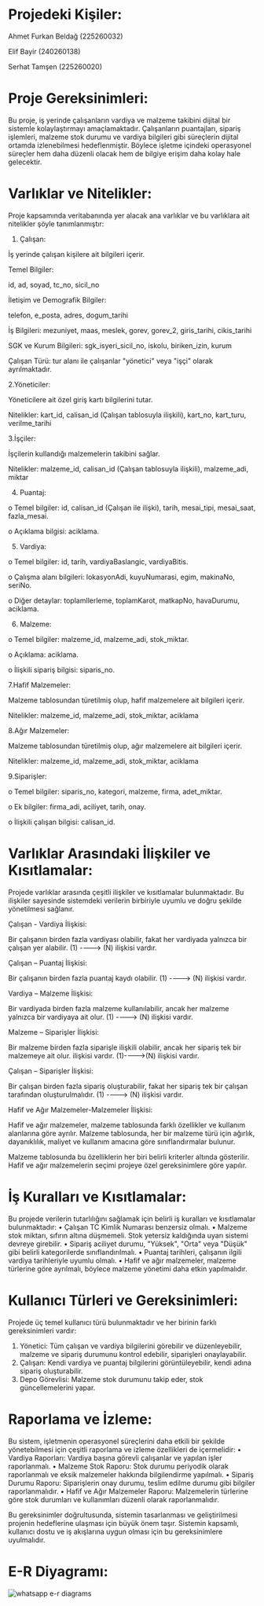 
# Projedeki Kişiler:

Ahmet Furkan Beldağ (225260032)

Elif Bayir   (240260138)

Serhat Tamşen (225260020)

# Proje Gereksinimleri:

Bu proje, iş yerinde çalışanların vardiya ve malzeme takibini dijital bir sistemle kolaylaştırmayı amaçlamaktadır. Çalışanların puantajları, sipariş işlemleri, malzeme stok durumu ve vardiya bilgileri gibi süreçlerin dijital ortamda izlenebilmesi hedeflenmiştir. Böylece işletme içindeki operasyonel süreçler hem daha düzenli olacak hem de bilgiye erişim daha kolay hale gelecektir.

# Varlıklar ve Nitelikler:
 Proje kapsamında veritabanında yer alacak ana varlıklar ve bu varlıklara ait nitelikler şöyle tanımlanmıştır:

1.	Çalışan:
   
İş yerinde çalışan kişilere ait bilgileri içerir.

Temel Bilgiler: 

id, ad, soyad, tc_no, sicil_no

İletişim ve Demografik Bilgiler:

telefon, e_posta, adres, dogum_tarihi

İş Bilgileri: mezuniyet, maas, meslek, gorev, gorev_2, giris_tarihi, cikis_tarihi

SGK ve Kurum Bilgileri: sgk_isyeri_sicil_no, iskolu, biriken_izin, kurum

Çalışan Türü: tur alanı ile çalışanlar "yönetici" veya "işçi" olarak ayrılmaktadır.

2.Yöneticiler:

Yöneticilere ait özel giriş kartı bilgilerini tutar.

Nitelikler: kart_id, calisan_id (Çalışan tablosuyla ilişkili), kart_no, kart_turu, verilme_tarihi


3.İşçiler:

İşçilerin kullandığı malzemelerin takibini sağlar.

Nitelikler: malzeme_id, calisan_id (Çalışan tablosuyla ilişkili), malzeme_adi, miktar


4.	Puantaj:
   
o	Temel bilgiler: id, calisan_id (Çalışan ile ilişki), tarih, mesai_tipi, mesai_saat, fazla_mesai.

o	Açıklama bilgisi: aciklama.

5.	Vardiya:
   
o	Temel bilgiler: id, tarih, vardiyaBaslangic, vardiyaBitis.

o	Çalışma alanı bilgileri: lokasyonAdi, kuyuNumarasi, egim, makinaNo, seriNo.

o	Diğer detaylar: toplamIlerleme, toplamKarot, matkapNo, havaDurumu, aciklama.

6.	Malzeme:
   
o	Temel bilgiler: malzeme_id, malzeme_adi, stok_miktar.

o	Açıklama: aciklama.

o	İlişkili sipariş bilgisi: siparis_no.

7.Hafif Malzemeler:

Malzeme tablosundan türetilmiş olup, hafif malzemelere ait bilgileri içerir.

Nitelikler: malzeme_id, malzeme_adi, stok_miktar, aciklama

8.Ağır Malzemeler:

Malzeme tablosundan türetilmiş olup, ağır malzemelere ait bilgileri içerir.

Nitelikler: malzeme_id, malzeme_adi, stok_miktar, aciklama

9.Siparişler:

o	Temel bilgiler: siparis_no, kategori, malzeme, firma, adet_miktar.

o	Ek bilgiler: firma_adi, aciliyet, tarih, onay.

o	İlişkili çalışan bilgisi: calisan_id.

# Varlıklar Arasındaki İlişkiler ve Kısıtlamalar:

Projede varlıklar arasında çeşitli ilişkiler ve kısıtlamalar bulunmaktadır. Bu ilişkiler sayesinde sistemdeki verilerin birbiriyle uyumlu ve doğru şekilde yönetilmesi sağlanır.

Çalışan - Vardiya İlişkisi:

 Bir çalışanın birden fazla vardiyası olabilir, fakat her vardiyada yalnızca bir çalışan yer alabilir. (1) ----> (N) ilişkisi vardır.

Çalışan – Puantaj İlişkisi:

 Bir çalışanın birden fazla puantaj kaydı olabilir. (1) ----> (N) ilişkisi vardır.
 
Vardiya – Malzeme İlişkisi:

 Bir vardiyada birden fazla malzeme kullanılabilir, ancak her malzeme yalnızca bir vardiyaya ait olur. (1) ----> (N) ilişkisi vardır.
 
Malzeme – Siparişler İlişkisi:

 Bir malzeme birden fazla siparişle ilişkili olabilir, ancak her sipariş tek bir malzemeye ait olur. ilişkisi vardır. (1)---->(N) ilişkisi vardır.

Çalışan – Siparişler İlişkisi:

 Bir çalışan birden fazla sipariş oluşturabilir, fakat her sipariş tek bir çalışan tarafından oluşturulmalıdır. (1) ----> (N) ilişkisi vardır.

Hafif ve Ağır Malzemeler-Malzemeler İlişkisi:

 Hafif ve ağır malzemeler, malzeme tablosunda farklı özellikler ve kullanım alanlarına göre ayrılır. Malzeme tablosunda, her bir malzeme türü için ağırlık, 
 dayanıklılık, maliyet ve kullanım amacına göre sınıflandırmalar bulunur. 

 Malzeme tablosunda bu özelliklerin her biri belirli kriterler altında gösterilir. Hafif ve ağır malzemelerin seçimi projeye özel gereksinimlere göre yapılır.

# İş Kuralları ve Kısıtlamalar:

Bu projede verilerin tutarlılığını sağlamak için belirli iş kuralları ve kısıtlamalar bulunmaktadır:
•	Çalışan TC Kimlik Numarası benzersiz olmalı.
•	Malzeme stok miktarı, sıfırın altına düşmemeli. Stok yetersiz kaldığında uyarı sistemi devreye girebilir.
•	Sipariş aciliyet durumu, "Yüksek", "Orta" veya "Düşük" gibi belirli kategorilerde sınıflandırılmalı.
•	Puantaj tarihleri, çalışanın ilgili vardiya tarihleriyle uyumlu olmalı.
• Hafif ve ağır malzemeler, malzeme türlerine göre ayrılmalı, böylece malzeme yönetimi daha etkin yapılmalıdır.

# Kullanıcı Türleri ve Gereksinimleri:

Projede üç temel kullanıcı türü bulunmaktadır ve her birinin farklı gereksinimleri vardır:
1.	Yönetici: Tüm çalışan ve vardiya bilgilerini görebilir ve düzenleyebilir, malzeme ve sipariş durumunu kontrol edebilir, siparişleri onaylayabilir.
2.	Çalışan: Kendi vardiya ve puantaj bilgilerini görüntüleyebilir, kendi adına sipariş oluşturabilir.
3.	Depo Görevlisi: Malzeme stok durumunu takip eder, stok güncellemelerini yapar.

# Raporlama ve İzleme:

Bu sistem, işletmenin operasyonel süreçlerini daha etkili bir şekilde yönetebilmesi için çeşitli raporlama ve izleme özellikleri de içermelidir:
•	Vardiya Raporları: Vardiya başına görevli çalışanlar ve yapılan işler raporlanmalı.
•	Malzeme Stok Raporu: Stok durumu periyodik olarak raporlanmalı ve eksik malzemeler hakkında bilgilendirme yapılmalı.
• Sipariş Durumu Raporu: Siparişlerin onay durumu, teslim edilme durumu gibi bilgiler raporlanmalıdır.
• Hafif ve Ağır Malzemeler Raporu: Malzemelerin türlerine göre stok durumları ve kullanımları düzenli olarak raporlanmalıdır.

Bu gereksinimler doğrultusunda, sistemin tasarlanması ve geliştirilmesi projenin hedeflerine ulaşması için büyük önem taşır. Sistemin kapsamlı, kullanıcı dostu ve iş akışlarına uygun olması için bu gereksinimlere uyulmalıdır.

# E-R Diyagramı:

![whatsapp e-r diagrams](https://github.com/user-attachments/assets/c7882139-bbf2-47e8-8ad8-f1beafb0d413)


